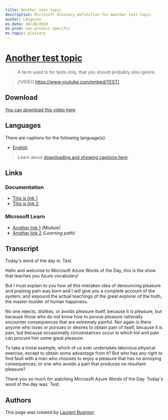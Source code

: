 ```yaml
---
title: Another test topic
description: Microsoft Glossary definition for Another test topic
author: LBugnion
ms.date: 10/28/2020
ms.prod: non-product-specific
ms.topic: glossary
---
```


# [Another test topic](/glossary/term/test)

> A term used to for tests only, that you should probably also ignore.

> [!VIDEO https://www.youtube.com/embed/TEST]

## Download

[You can download this video here](https://msglossarystore.blob.core.windows.net/videos/test.en.mp4)

## Languages

There are captions for the following language(s):

- [English](https://msglossarystore.blob.core.windows.net/captions/test.en.en.srt)

> Learn about [downloading and showing captions here](/glossary/captions).

## Links

### Documentation

- [This is link 1](http://gslb.ch)
- [This is link 2](http://gslb.ch)

### Microsoft Learn

- [Another link 1](http://gslb.ch) *(Module)*
- [Another link 2](http://gslb.ch) *(Learning path)*

## Transcript

Today's word of the day is: Test.

Hello and welcome to Microsoft Azure Words of the Day, this is the show that teaches you Azure vocabulary!

But I must explain to you how all this mistaken idea of denouncing pleasure and praising pain was born and I will give you a complete account of the system, and expound the actual teachings of the great explorer of the truth, the master-builder of human happiness.

No one rejects, dislikes, or avoids pleasure itself, because it is pleasure, but because those who do not know how to pursue pleasure rationally encounter consequences that are extremely painful. Nor again is there anyone who loves or pursues or desires to obtain pain of itself, because it is pain, but because occasionally circumstances occur in which toil and pain can procure him some great pleasure.

To take a trivial example, which of us ever undertakes laborious physical exercise, except to obtain some advantage from it? But who has any right to find fault with a man who chooses to enjoy a pleasure that has no annoying consequences, or one who avoids a pain that produces no resultant pleasure?

Thank you so much for watching Microsoft Azure Words of the Day. Today's word of the day was: Test.

## Authors

This page was created by [Laurent Bugnion](http://twitter.com/@LBugnion)

